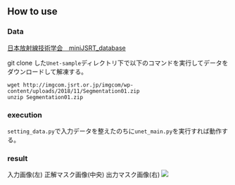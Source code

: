 ## How to use
### Data
[日本放射線技術学会　miniJSRT_database](http://imgcom.jsrt.or.jp/minijsrtdb/)

git clone した`Unet-sample`ディレクトリ下で以下のコマンドを実行してデータをダウンロードして解凍する。
```
wget http://imgcom.jsrt.or.jp/imgcom/wp-content/uploads/2018/11/Segmentation01.zip
unzip Segmentation01.zip
```

### execution
`setting_data.py`で入力データを整えたのちに`unet_main.py`を実行すれば動作する。

### result
入力画像(左)
正解マスク画像(中央)
出力マスク画像(右)
![](https://github.com/user-attachments/assets/3b129de1-d050-4125-b8a7-0397f7336463)